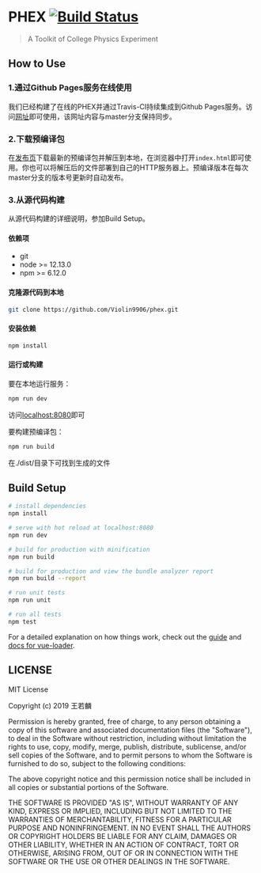 # PHEX [![Build Status](https://travis-ci.org/Violin9906/phex.svg?branch=master)](https://travis-ci.org/Violin9906/phex)

> A Toolkit of College Physics Experiment

## How to Use

### 1.通过Github Pages服务在线使用

我们已经构建了在线的PHEX并通过Travis-CI持续集成到Github Pages服务。访问[网址](//violin9906.github.io/phex/)即可使用，该网址内容与master分支保持同步。

### 2.下载预编译包

在[发布页](//github.com/Violin9906/phex/releases)下载最新的预编译包并解压到本地，在浏览器中打开`index.html`即可使用。你也可以将解压后的文件部署到自己的HTTP服务器上。预编译版本在每次master分支的版本号更新时自动发布。

### 3.从源代码构建

从源代码构建的详细说明，参加Build Setup。

#### 依赖项

* git
* node >= 12.13.0
* npm >= 6.12.0

#### 克隆源代码到本地

```bash
git clone https://github.com/Violin9906/phex.git
```

#### 安装依赖

```bash
npm install
```

#### 运行或构建

要在本地运行服务：
```bash
npm run dev
```
访问[localhost:8080](localhost:8080)即可

要构建预编译包：
```bash
npm run build
```
在./dist/目录下可找到生成的文件

## Build Setup

``` bash
# install dependencies
npm install

# serve with hot reload at localhost:8080
npm run dev

# build for production with minification
npm run build

# build for production and view the bundle analyzer report
npm run build --report

# run unit tests
npm run unit

# run all tests
npm test
```

For a detailed explanation on how things work, check out the [guide](http://vuejs-templates.github.io/webpack/) and [docs for vue-loader](http://vuejs.github.io/vue-loader).

## LICENSE
MIT License

Copyright (c) 2019 王若麟

Permission is hereby granted, free of charge, to any person obtaining a copy
of this software and associated documentation files (the "Software"), to deal
in the Software without restriction, including without limitation the rights
to use, copy, modify, merge, publish, distribute, sublicense, and/or sell
copies of the Software, and to permit persons to whom the Software is
furnished to do so, subject to the following conditions:

The above copyright notice and this permission notice shall be included in all
copies or substantial portions of the Software.

THE SOFTWARE IS PROVIDED "AS IS", WITHOUT WARRANTY OF ANY KIND, EXPRESS OR
IMPLIED, INCLUDING BUT NOT LIMITED TO THE WARRANTIES OF MERCHANTABILITY,
FITNESS FOR A PARTICULAR PURPOSE AND NONINFRINGEMENT. IN NO EVENT SHALL THE
AUTHORS OR COPYRIGHT HOLDERS BE LIABLE FOR ANY CLAIM, DAMAGES OR OTHER
LIABILITY, WHETHER IN AN ACTION OF CONTRACT, TORT OR OTHERWISE, ARISING FROM,
OUT OF OR IN CONNECTION WITH THE SOFTWARE OR THE USE OR OTHER DEALINGS IN THE
SOFTWARE.
